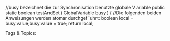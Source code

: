 //busy bezeichnet die zur Synchronisation benutzte globale V ariable
public static boolean testAndSet ( GlobalVariable busy ) {
//Die folgenden beiden Anweisungen werden atomar durchgef¨uhrt:
boolean local = busy.value;busy.value = true;
return local;

   Tags & Topics:
   